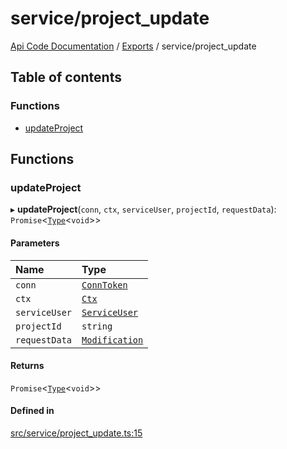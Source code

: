 # service/project\_update
 
[Api Code Documentation](../README.md) / [Exports](../modules.md) / service/project\_update

## Table of contents

### Functions

- [updateProject](service_project_update.md#updateproject)

## Functions

### updateProject

▸ **updateProject**(`conn`, `ctx`, `serviceUser`, `projectId`, `requestData`): `Promise`\<[`Type`](result.md#type)\<`void`\>\>

#### Parameters

| Name | Type |
| :------ | :------ |
| `conn` | [`ConnToken`](service_conn.md#conntoken) |
| `ctx` | [`Ctx`](../interfaces/lib_ctx.Ctx.md) |
| `serviceUser` | [`ServiceUser`](../interfaces/service_domain_organization_service_user.ServiceUser.md) |
| `projectId` | `string` |
| `requestData` | [`Modification`](../interfaces/service_domain_workflow_project_updated.Modification.md) |

#### Returns

`Promise`\<[`Type`](result.md#type)\<`void`\>\>

#### Defined in

[src/service/project_update.ts:15](https://github.com/openkfw/TruBudget/blob/1602d8b/api/src/service/project_update.ts#L15)
